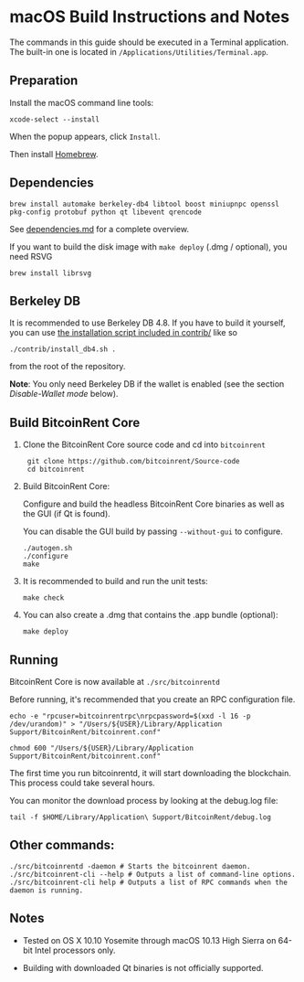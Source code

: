 macOS Build Instructions and Notes
====================================
The commands in this guide should be executed in a Terminal application.
The built-in one is located in `/Applications/Utilities/Terminal.app`.

Preparation
-----------
Install the macOS command line tools:

`xcode-select --install`

When the popup appears, click `Install`.

Then install [Homebrew](https://brew.sh).

Dependencies
----------------------

    brew install automake berkeley-db4 libtool boost miniupnpc openssl pkg-config protobuf python qt libevent qrencode

See [dependencies.md](dependencies.md) for a complete overview.

If you want to build the disk image with `make deploy` (.dmg / optional), you need RSVG

    brew install librsvg

Berkeley DB
-----------
It is recommended to use Berkeley DB 4.8. If you have to build it yourself,
you can use [the installation script included in contrib/](/contrib/install_db4.sh)
like so

```shell
./contrib/install_db4.sh .
```

from the root of the repository.

**Note**: You only need Berkeley DB if the wallet is enabled (see the section *Disable-Wallet mode* below).

Build BitcoinRent Core
------------------------

1. Clone the BitcoinRent Core source code and cd into `bitcoinrent`

        git clone https://github.com/bitcoinrent/Source-code
        cd bitcoinrent

2.  Build BitcoinRent Core:

    Configure and build the headless BitcoinRent Core binaries as well as the GUI (if Qt is found).

    You can disable the GUI build by passing `--without-gui` to configure.

        ./autogen.sh
        ./configure
        make

3.  It is recommended to build and run the unit tests:

        make check

4.  You can also create a .dmg that contains the .app bundle (optional):

        make deploy

Running
-------

BitcoinRent Core is now available at `./src/bitcoinrentd`

Before running, it's recommended that you create an RPC configuration file.

    echo -e "rpcuser=bitcoinrentrpc\nrpcpassword=$(xxd -l 16 -p /dev/urandom)" > "/Users/${USER}/Library/Application Support/BitcoinRent/bitcoinrent.conf"

    chmod 600 "/Users/${USER}/Library/Application Support/BitcoinRent/bitcoinrent.conf"

The first time you run bitcoinrentd, it will start downloading the blockchain. This process could take several hours.

You can monitor the download process by looking at the debug.log file:

    tail -f $HOME/Library/Application\ Support/BitcoinRent/debug.log

Other commands:
-------

    ./src/bitcoinrentd -daemon # Starts the bitcoinrent daemon.
    ./src/bitcoinrent-cli --help # Outputs a list of command-line options.
    ./src/bitcoinrent-cli help # Outputs a list of RPC commands when the daemon is running.

Notes
-----

* Tested on OS X 10.10 Yosemite through macOS 10.13 High Sierra on 64-bit Intel processors only.

* Building with downloaded Qt binaries is not officially supported. 
